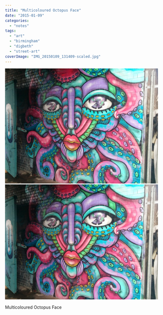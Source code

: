 ```yaml
---
title: "Multicoloured Octopus Face"
date: "2015-01-09"
categories: 
  - "notes"
tags: 
  - "art"
  - "birmingham"
  - "digbeth"
  - "street-art"
coverImage: "IMG_20150109_131409-scaled.jpg"
---
```


[![](images/IMG_20150109_131409-scaled.jpg)](images/IMG_20150109_131409-scaled.jpg)
[![](images/IMG_20150109_131409-scaled.jpg)](images/IMG_20150109_131409-scaled.jpg)

Multicoloured Octopus Face
